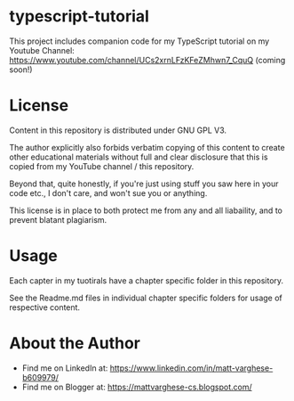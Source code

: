 # typescript-tutorial
This project includes companion code for my TypeScript tutorial 
on my Youtube Channel: https://www.youtube.com/channel/UCs2xrnLFzKFeZMhwn7_CquQ 
(coming soon!)

# License
Content in this repository is distributed under GNU GPL V3.

The author explicitly also forbids verbatim copying of this content
to create other educational materials without full and clear disclosure
that this is copied from my YouTube channel / this repository.

Beyond that, quite honestly, if you're just using stuff you saw here 
in your code etc., I don't care, and won't sue you or anything. 

This license is in place to both protect me from any and all liabaility,
and to prevent blatant plagiarism. 

# Usage
Each capter in my tuotirals have a chapter specific folder in this repository.

See the Readme.md files in individual chapter specific folders for 
usage of respective content.

# About the Author
* Find me on LinkedIn at: https://www.linkedin.com/in/matt-varghese-b609979/
* Find me on Blogger at: https://mattvarghese-cs.blogspot.com/
